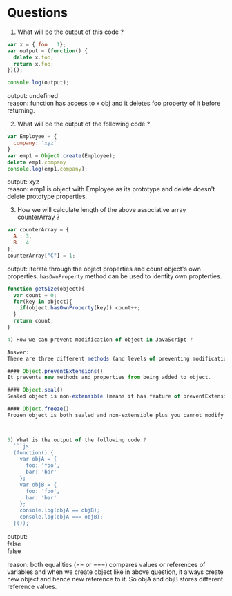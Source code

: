 # Questions

1) What will be the output of this code ? 
  ```js
  var x = { foo : 1};
  var output = (function() {
    delete x.foo;
    return x.foo;
  })();

  console.log(output);
  ```
output: undefined  
reason: function has access to x obj and it deletes foo property of it before returning.  


2) What will be the output of the following code ?
  ```js
  var Employee = {
    company: 'xyz'
  }
  var emp1 = Object.create(Employee);
  delete emp1.company
  console.log(emp1.company);
  ```

output: xyz  
reason: emp1 is object with Employee as its prototype and delete doesn't delete prototype properties.  

3) How we will calculate length of the above associative array counterArray ?
  ```js
  var counterArray = {
    A : 3,
    B : 4
  };
  counterArray["C"] = 1;
  ```

output: Iterate through the object properties and count object's own properties. `hasOwnProperty` method can be used to identity own propterties.  

```javascript
function getSize(object){
  var count = 0;
  for(key in object){
    if(object.hasOwnProperty(key)) count++;
  }
  return count;
}

4) How we can prevent modification of object in JavaScript ?

Answer:  
There are three different methods (and levels of preventing modifications):

#### Object.preventExtensions()
It prevents new methods and properties from being added to object.

#### Object.seal()
Sealed object is non-extensible (means it has feature of preventExtensions method) plus you also cannot delete any property or method.

#### Object.freeze()
Frozen object is both sealed and non-extensible plus you cannot modify any of its property or method.



5) What is the output of the following code ?
  ```js
  (function() {
    var objA = {
      foo: 'foo',
      bar: 'bar'
    };
    var objB = {
      foo: 'foo',
      bar: 'bar'
    };
    console.log(objA == objB);
    console.log(objA === objB);
  }());
  ```

output:  
false  
false  

reason: both equalities (== or ===) compares values or references of variables and when we create object like in above question, it always create new object and hence new reference to it. So objA and objB stores different reference values.